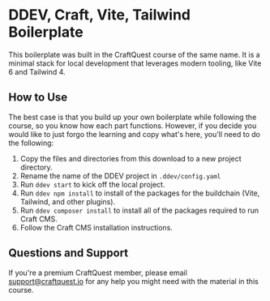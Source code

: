 # DDEV, Craft, Vite, Tailwind Boilerplate

This boilerplate was built in the CraftQuest course of the same name. It is a minimal stack for local development that leverages modern tooling, like Vite 6 and Tailwind 4.

## How to Use

The best case is that you build up your own boilerplate while following the course, so you know how each part functions. However, if you decide you would like to just forgo the learning and copy what's here, you'll need to do the following:

1. Copy the files and directories from this download to a new project directory.
2. Rename the name of the DDEV project in `.ddev/config.yaml`
3. Run `ddev start` to kick off the local project.
4. Run `ddev npm install` to install of the packages for the buildchain (Vite, Tailwind, and other plugins).
5. Run `ddev composer install` to install all of the packages required to run Craft CMS.
6. Follow the Craft CMS installation instructions.

## Questions and Support
If you're a premium CraftQuest member, please email support@craftquest.io for any help you might need with the material in this course.
